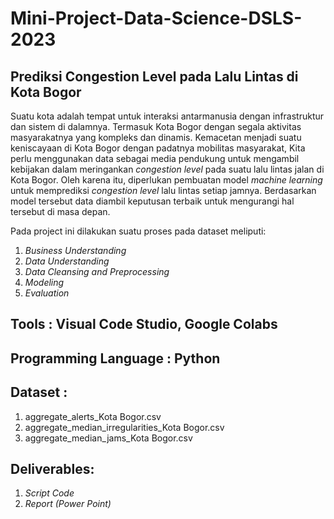 # Mini-Project-Data-Science-DSLS-2023
## Prediksi Congestion Level pada Lalu Lintas di Kota Bogor
Suatu kota adalah tempat untuk interaksi antarmanusia dengan infrastruktur dan sistem di dalamnya. Termasuk Kota Bogor dengan segala aktivitas masyarakatnya yang kompleks dan dinamis. Kemacetan menjadi suatu keniscayaan di Kota Bogor dengan padatnya mobilitas masyarakat, Kita perlu menggunakan data sebagai media pendukung untuk mengambil kebijakan dalam meringankan *congestion level* pada suatu lalu lintas jalan di  Kota Bogor. Oleh karena itu,  diperlukan pembuatan model *machine learning* untuk  memprediksi *congestion level* lalu lintas setiap jamnya. Berdasarkan model tersebut data diambil keputusan terbaik untuk mengurangi hal tersebut di masa depan.

Pada project ini dilakukan suatu proses pada dataset meliputi:
1. *Business Understanding*
2. *Data Understanding*
3. *Data Cleansing and Preprocessing*
4. *Modeling*
5. *Evaluation*

## Tools : Visual Code Studio, Google Colabs

## Programming Language : Python

## Dataset : 
1. aggregate_alerts_Kota Bogor.csv 
2. aggregate_median_irregularities_Kota Bogor.csv 
3. aggregate_median_jams_Kota Bogor.csv

## Deliverables: 
1. *Script Code*
2. *Report (Power Point)*
